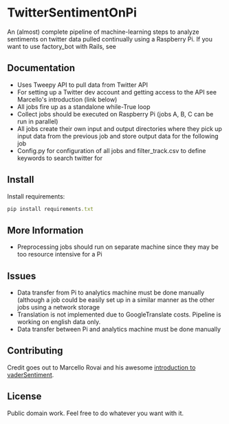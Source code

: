 # TwitterSentimentOnPi

An (almost) complete pipeline of machine-learning steps to analyze sentiments on twitter data pulled continually using a Raspberry Pi.
If you want to use factory_bot with Rails, see


Documentation
-------------

* Uses Tweepy API to pull data from Twitter API
* For setting up a Twitter dev account and getting access to the API see Marcello's introduction (link below)
* All jobs fire up as a standalone while-True loop
* Collect jobs should be executed on Raspberry Pi (jobs A, B, C can be run in parallel)
* All jobs create their own input and output directories where they pick up input data from the previous job and store output data for the following job
* Config.py for configuration of all jobs and filter_track.csv to define keywords to search twitter for



Install
--------

Install requirements:

```ruby
pip install requirements.txt
```


More Information
----------------

* Preprocessing jobs should run on separate machine since they may be too resource intensive for a Pi

Issues
----------------
* Data transfer from Pi to analytics machine must be done manually (although a job could be easily set up in a similar manner as the other jobs using a network storage
* Translation is not implemented due to GoogleTranslate costs. Pipeline is working on english data only.
* Data transfer between Pi and analytics machine must be done manually

Contributing
------------

Credit goes out to Marcello Rovai and his awesome [introduction to vaderSentiment](https://towardsdatascience.com/almost-real-time-twitter-sentiment-analysis-with-tweep-vader-f88ed5b93b1c).


License
-------

Public domain work. Feel free to do whatever you want with it.
